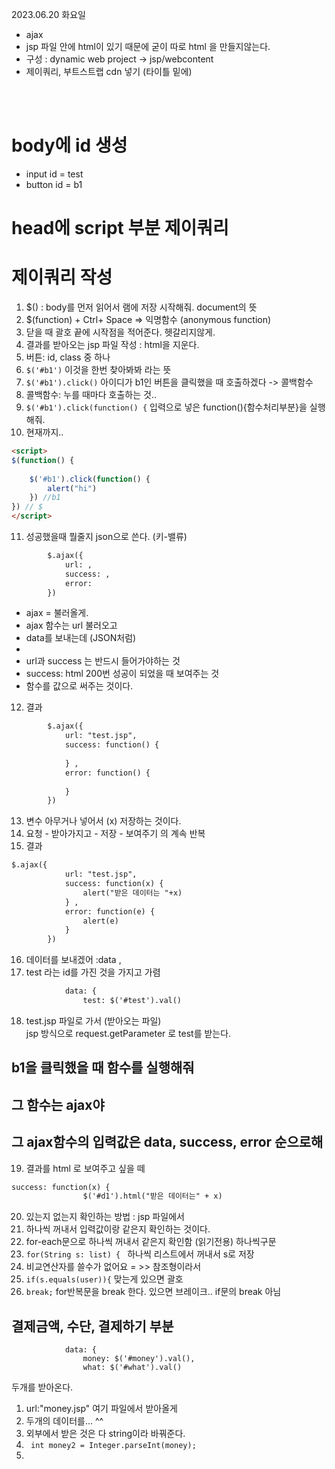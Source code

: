 2023.06.20 화요일
- ajax
- jsp 파일 안에 html이 있기 때문에 굳이 따로 html 을 만들지않는다.
- 구성 : dynamic web project -> jsp/webcontent
- 제이쿼리, 부트스트랩 cdn 넣기 (타이틀 밑에)
<br>
<br>

# body에 id 생성
- input id = test
- button id = b1

# head에 script 부분 제이쿼리

# 제이쿼리 작성
1. $() : body를 먼저 읽어서 램에 저장 시작해줘. document의 뜻
2. $(function) + Ctrl+ Space => 익명함수 (anonymous function)
3. 닫을 때 괄호  끝에 시작점을 적어준다. 헷갈리지않게.
4. 결과를 받아오는 jsp 파일 작성 : html을 지운다.
5. 버튼: id, class 중 하나 
6. `$('#b1')` 이것을 한번 찾아봐봐 라는 뜻
7. `$('#b1').click()` 아이디가 b1인 버튼을 클릭했을 때 호출하겠다 -> 콜백함수
8. 콜백함수: 누를 때마다 호출하는 것..
9. `$('#b1').click(function() {` 입력으로 넣은 function(){함수처리부분}을 실행해줘.
10. 현재까지.. 
```html
<script>
$(function() {
	
	$('#b1').click(function() {
		alert("hi")
	}) //b1
}) // $
</script>
```
11. 성공했을때 뭘줄지 json으로 쓴다. (키-밸류)
```html
		$.ajax({
			url: ,
			success: ,
			error: 
		})
```
- ajax = 불러올게.
- ajax 함수는 url 불러오고
- data를 보내는데 (JSON처럼)
- 
- url과 success 는 반드시 들어가야하는 것
- success: html 200번 성공이 되었을 때 보여주는 것
- 함수를 값으로 써주는 것이다.

12. 결과
```html
		$.ajax({
			url: "test.jsp",
			success: function() {
				
			} ,
			error: function() {
				
			}
		})
```

13. 변수 아무거나 넣어서 (x) 저장하는 것이다.
14. 요청 - 받아가지고 - 저장 - 보여주기 의 계속 반복
15. 결과
```html
$.ajax({
			url: "test.jsp",
			success: function(x) {
				alert("받은 데이터는 "+x)
			} ,
			error: function(e) {
				alert(e)
			}
		})
```
16. 데이터를 보내겠어 :data ,
17. test 라는 id를 가진 것을 가지고 가렴
```html
			data: {
				test: $('#test').val()
```

18. test.jsp 파일로 가서 (받아오는 파일) <br>
jsp 방식으로 request.getParameter 로 test를 받는다.



## b1을 클릭했을 때 함수를 실행해줘
## 그 함수는 ajax야
## 그 ajax함수의 입력값은 data, success, error 순으로해


19. 결과를 html 로 보여주고 싶을 떼
```html
success: function(x) {
				$('#d1').html("받은 데이터는" + x)
```

20. 있는지 없는지 확인하는 방법 : jsp 파일에서
21. 하나씩 꺼내서 입력값이랑 같은지 확인하는 것이다.
22. for-each문으로 하나씩 꺼내서 같은지 확인함 (읽기전용) 하나씩구문
23. `for(String s: list) { ` 하나씩 리스트에서 꺼내서 s로 저장
24. 비교연산자를 쓸수가 없어요 = >> 참조형이라서
25. `if(s.equals(user)){` 맞는게 있으면 괄호
26. `break;` for반복문을 break 한다. 있으면 브레이크.. if문의 break 아님


## 결제금액, 수단, 결제하기 부분

```
			data: {
				money: $('#money').val(),
				what: $('#what').val()
```

두개를 받아온다.

1. url:"money.jsp" 여기 파일에서 받아올게
2. 두개의 데이터를... ^^
3. 외부에서 받은 것은 다 string이라 바꿔준다.
4. `  int money2 = Integer.parseInt(money); `
5. 